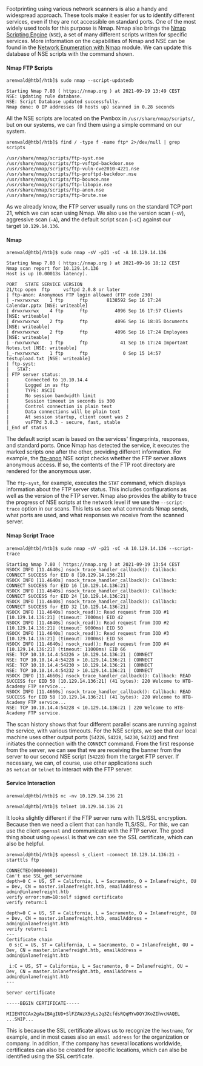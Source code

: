 Footprinting using various network scanners is also a handy and widespread approach. These tools make it easier for us to identify different services, even if they are not accessible on standard ports. One of the most widely used tools for this purpose is Nmap. Nmap also brings the [Nmap Scripting Engine](https://nmap.org/book/nse.html) (`NSE`), a set of many different scripts written for specific services. More information on the capabilities of Nmap and NSE can be found in the [Network Enumeration with Nmap](https://academy.hackthebox.com/course/preview/network-enumeration-with-nmap) module. We can update this database of NSE scripts with the command shown.

#### Nmap FTP Scripts

```shell-session
arenwald@htb[/htb]$ sudo nmap --script-updatedb

Starting Nmap 7.80 ( https://nmap.org ) at 2021-09-19 13:49 CEST
NSE: Updating rule database.
NSE: Script Database updated successfully.
Nmap done: 0 IP addresses (0 hosts up) scanned in 0.28 seconds
```

All the NSE scripts are located on the Pwnbox in `/usr/share/nmap/scripts/`, but on our systems, we can find them using a simple command on our system.

```shell-session
arenwald@htb[/htb]$ find / -type f -name ftp* 2>/dev/null | grep scripts

/usr/share/nmap/scripts/ftp-syst.nse
/usr/share/nmap/scripts/ftp-vsftpd-backdoor.nse
/usr/share/nmap/scripts/ftp-vuln-cve2010-4221.nse
/usr/share/nmap/scripts/ftp-proftpd-backdoor.nse
/usr/share/nmap/scripts/ftp-bounce.nse
/usr/share/nmap/scripts/ftp-libopie.nse
/usr/share/nmap/scripts/ftp-anon.nse
/usr/share/nmap/scripts/ftp-brute.nse
```

As we already know, the FTP server usually runs on the standard TCP port 21, which we can scan using Nmap. We also use the version scan (`-sV`), aggressive scan (`-A`), and the default script scan (`-sC`) against our target `10.129.14.136`.

#### Nmap

```shell-session
arenwald@htb[/htb]$ sudo nmap -sV -p21 -sC -A 10.129.14.136

Starting Nmap 7.80 ( https://nmap.org ) at 2021-09-16 18:12 CEST
Nmap scan report for 10.129.14.136
Host is up (0.00013s latency).

PORT   STATE SERVICE VERSION
21/tcp open  ftp     vsftpd 2.0.8 or later
| ftp-anon: Anonymous FTP login allowed (FTP code 230)
| -rwxrwxrwx    1 ftp      ftp       8138592 Sep 16 17:24 Calendar.pptx [NSE: writeable]
| drwxrwxrwx    4 ftp      ftp          4096 Sep 16 17:57 Clients [NSE: writeable]
| drwxrwxrwx    2 ftp      ftp          4096 Sep 16 18:05 Documents [NSE: writeable]
| drwxrwxrwx    2 ftp      ftp          4096 Sep 16 17:24 Employees [NSE: writeable]
| -rwxrwxrwx    1 ftp      ftp            41 Sep 16 17:24 Important Notes.txt [NSE: writeable]
|_-rwxrwxrwx    1 ftp      ftp             0 Sep 15 14:57 testupload.txt [NSE: writeable]
| ftp-syst: 
|   STAT: 
| FTP server status:
|      Connected to 10.10.14.4
|      Logged in as ftp
|      TYPE: ASCII
|      No session bandwidth limit
|      Session timeout in seconds is 300
|      Control connection is plain text
|      Data connections will be plain text
|      At session startup, client count was 2
|      vsFTPd 3.0.3 - secure, fast, stable
|_End of status
```

The default script scan is based on the services' fingerprints, responses, and standard ports. Once Nmap has detected the service, it executes the marked scripts one after the other, providing different information. For example, the [ftp-anon](https://nmap.org/nsedoc/scripts/ftp-anon.html) NSE script checks whether the FTP server allows anonymous access. If so, the contents of the FTP root directory are rendered for the anonymous user.

The `ftp-syst`, for example, executes the `STAT` command, which displays information about the FTP server status. This includes configurations as well as the version of the FTP server. Nmap also provides the ability to trace the progress of NSE scripts at the network level if we use the `--script-trace` option in our scans. This lets us see what commands Nmap sends, what ports are used, and what responses we receive from the scanned server.

#### Nmap Script Trace

```shell-session
arenwald@htb[/htb]$ sudo nmap -sV -p21 -sC -A 10.129.14.136 --script-trace

Starting Nmap 7.80 ( https://nmap.org ) at 2021-09-19 13:54 CEST                                                                                                                                                   
NSOCK INFO [11.4640s] nsock_trace_handler_callback(): Callback: CONNECT SUCCESS for EID 8 [10.129.14.136:21]                                   
NSOCK INFO [11.4640s] nsock_trace_handler_callback(): Callback: CONNECT SUCCESS for EID 16 [10.129.14.136:21]             
NSOCK INFO [11.4640s] nsock_trace_handler_callback(): Callback: CONNECT SUCCESS for EID 24 [10.129.14.136:21]
NSOCK INFO [11.4640s] nsock_trace_handler_callback(): Callback: CONNECT SUCCESS for EID 32 [10.129.14.136:21]
NSOCK INFO [11.4640s] nsock_read(): Read request from IOD #1 [10.129.14.136:21] (timeout: 7000ms) EID 42
NSOCK INFO [11.4640s] nsock_read(): Read request from IOD #2 [10.129.14.136:21] (timeout: 9000ms) EID 50
NSOCK INFO [11.4640s] nsock_read(): Read request from IOD #3 [10.129.14.136:21] (timeout: 7000ms) EID 58
NSOCK INFO [11.4640s] nsock_read(): Read request from IOD #4 [10.129.14.136:21] (timeout: 11000ms) EID 66
NSE: TCP 10.10.14.4:54226 > 10.129.14.136:21 | CONNECT
NSE: TCP 10.10.14.4:54228 > 10.129.14.136:21 | CONNECT
NSE: TCP 10.10.14.4:54230 > 10.129.14.136:21 | CONNECT
NSE: TCP 10.10.14.4:54232 > 10.129.14.136:21 | CONNECT
NSOCK INFO [11.4660s] nsock_trace_handler_callback(): Callback: READ SUCCESS for EID 50 [10.129.14.136:21] (41 bytes): 220 Welcome to HTB-Academy FTP service...
NSOCK INFO [11.4660s] nsock_trace_handler_callback(): Callback: READ SUCCESS for EID 58 [10.129.14.136:21] (41 bytes): 220 Welcome to HTB-Academy FTP service...
NSE: TCP 10.10.14.4:54228 < 10.129.14.136:21 | 220 Welcome to HTB-Academy FTP service.
```

The scan history shows that four different parallel scans are running against the service, with various timeouts. For the NSE scripts, we see that our local machine uses other output ports (`54226`, `54228`, `54230`, `54232`) and first initiates the connection with the `CONNECT` command. From the first response from the server, we can see that we are receiving the banner from the server to our second NSE script (`54228`) from the target FTP server. If necessary, we can, of course, use other applications such as `netcat` or `telnet` to interact with the FTP server.

#### Service Interaction

```shell-session
arenwald@htb[/htb]$ nc -nv 10.129.14.136 21
```

```shell-session
arenwald@htb[/htb]$ telnet 10.129.14.136 21
```

It looks slightly different if the FTP server runs with TLS/SSL encryption. Because then we need a client that can handle TLS/SSL. For this, we can use the client `openssl` and communicate with the FTP server. The good thing about using `openssl` is that we can see the SSL certificate, which can also be helpful.

```shell-session
arenwald@htb[/htb]$ openssl s_client -connect 10.129.14.136:21 -starttls ftp

CONNECTED(00000003)                                                                                      
Can't use SSL_get_servername                        
depth=0 C = US, ST = California, L = Sacramento, O = Inlanefreight, OU = Dev, CN = master.inlanefreight.htb, emailAddress = admin@inlanefreight.htb
verify error:num=18:self signed certificate
verify return:1

depth=0 C = US, ST = California, L = Sacramento, O = Inlanefreight, OU = Dev, CN = master.inlanefreight.htb, emailAddress = admin@inlanefreight.htb
verify return:1
---                                                 
Certificate chain
 0 s:C = US, ST = California, L = Sacramento, O = Inlanefreight, OU = Dev, CN = master.inlanefreight.htb, emailAddress = admin@inlanefreight.htb
 
 i:C = US, ST = California, L = Sacramento, O = Inlanefreight, OU = Dev, CN = master.inlanefreight.htb, emailAddress = admin@inlanefreight.htb
---
 
Server certificate

-----BEGIN CERTIFICATE-----

MIIENTCCAx2gAwIBAgIUD+SlFZAWzX5yLs2q3ZcfdsRQqMYwDQYJKoZIhvcNAQEL
...SNIP...
```

This is because the SSL certificate allows us to recognize the `hostname`, for example, and in most cases also an `email address` for the organization or company. In addition, if the company has several locations worldwide, certificates can also be created for specific locations, which can also be identified using the SSL certificate.